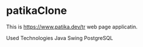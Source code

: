 # patikaClone

This is https://www.patika.dev/tr web page applicatin.

Used Technologies
  Java
  Swing
  PostgreSQL


